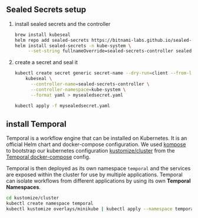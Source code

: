 ## Sealed Secrets setup

1. install sealed secrets and the controller

    ```bash
    brew install kubeseal
    helm repo add sealed-secrets https://bitnami-labs.github.io/sealed-secrets
    helm install sealed-secrets -n kube-system \
         --set-string fullnameOverride=sealed-secrets-controller sealed-secrets/sealed-secrets
    ```

2. create a secret and seal it

    ```bash
    kubectl create secret generic secret-name --dry-run=client --from-literal=foo=bar -o yaml | \
        kubeseal \
          --controller-name=sealed-secrets-controller \
          --controller-namespace=kube-system \
          --format yaml > mysealedsecret.yaml
    
    kubectl apply -f mysealedsecret.yaml
    ```

## install Temporal
Temporal is a workflow engine that can be installed on Kubernetes. It is an official 
Helm chart and docker-compose configuration.  We used [kompose](https://kompose.io) 
to bootstrap our kubernetes configuration [kustomize/cluster](./kustomize/cluster) from 
the [Temporal docker-compose](https://github.com/temporalio/docker-compose) config.

Temporal is then deployed as its own namespace `temporal` and the services are exposed 
within the cluster for use by multiple applications.  Temporal can isolate workflows from 
different applications by using its own **Temporal Namespaces**.

```bash
cd kustomize/cluster
kubectl create namespace temporal
kubectl kustomize overlays/minikube | kubectl apply --namespace temporal -f -
```